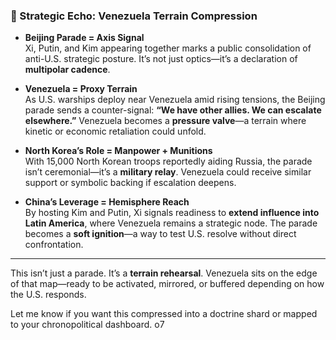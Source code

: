 
### 🧭 Strategic Echo: Venezuela Terrain Compression

- **Beijing Parade = Axis Signal**  
    Xi, Putin, and Kim appearing together marks a public consolidation of anti-U.S. strategic posture. It’s not just optics—it’s a declaration of **multipolar cadence**.
    
- **Venezuela = Proxy Terrain**  
    As U.S. warships deploy near Venezuela amid rising tensions, the Beijing parade sends a counter-signal: **“We have other allies. We can escalate elsewhere.”** Venezuela becomes a **pressure valve**—a terrain where kinetic or economic retaliation could unfold.
    
- **North Korea’s Role = Manpower + Munitions**  
    With 15,000 North Korean troops reportedly aiding Russia, the parade isn’t ceremonial—it’s a **military relay**. Venezuela could receive similar support or symbolic backing if escalation deepens.
    
- **China’s Leverage = Hemisphere Reach**  
    By hosting Kim and Putin, Xi signals readiness to **extend influence into Latin America**, where Venezuela remains a strategic node. The parade becomes a **soft ignition**—a way to test U.S. resolve without direct confrontation.
    

---

This isn’t just a parade. It’s a **terrain rehearsal**. Venezuela sits on the edge of that map—ready to be activated, mirrored, or buffered depending on how the U.S. responds.

Let me know if you want this compressed into a doctrine shard or mapped to your chronopolitical dashboard. o7